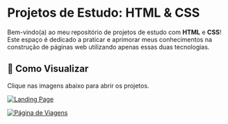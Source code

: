 # Projetos de Estudo: HTML & CSS

Bem-vindo(a) ao meu repositório de projetos de estudo com **HTML** e **CSS**!  
Este espaço é dedicado a praticar e aprimorar meus conhecimentos na construção de páginas web utilizando apenas essas duas tecnologias.

## 📁 Como Visualizar

Clique nas imagens abaixo para abrir os projetos.

[![Landing Page](<img width="1366" height="824" alt="landing page" src="https://github.com/user-attachments/assets/d90e7484-4589-48b0-beb6-eeaeeff0c0ac" />
)](https://paulo-arthur-dev.github.io/projetos-de-estudo-HTML-CSS/landing%20page/index.html)

[![Página de Viagens](<img width="1366" height="972" alt="viagens" src="https://github.com/user-attachments/assets/9080ce1e-cd6a-4bf7-bd37-663d295ae997" />
)](https://paulo-arthur-dev.github.io/projetos-de-estudo-HTML-CSS/pagina%20de%20viagens/index.html)
